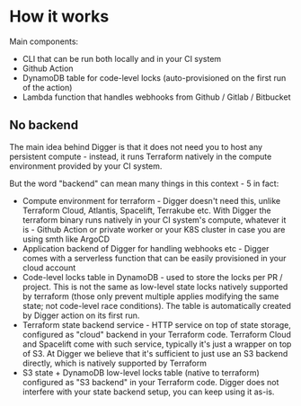 # How it works

Main components:

* CLI that can be run both locally and in your CI system
* Github Action
* DynamoDB table for code-level locks (auto-provisioned on the first run of the action)
* Lambda function that handles webhooks from Github / Gitlab / Bitbucket

## No backend

The main idea behind Digger is that it does not need you to host any persistent compute - instead, it runs Terraform natively in the compute environment provided by your CI system.

But the word "backend" can mean many things in this context - 5 in fact:

* Compute environment for terraform - Digger doesn't need this, unlike Terraform Cloud, Atlantis, Spacelift, Terrakube etc. With Digger the terraform binary runs natively in your CI system's compute, whatever it is - Github Action or private worker or your K8S cluster in case you are using smth like ArgoCD
* Application backend of Digger for handling webhooks etc - Digger comes with a serverless function that can be easily provisioned in your cloud account
* Code-level locks table in DynamoDB - used to store the locks per PR / project. This is not the same as low-level state locks natively supported by terraform (those only prevent multiple applies modifying the same state; not code-level race conditions). The table is automatically created by Digger action on its first run.
* Terraform state backend service - HTTP service on top of state storage, configured as "cloud" backend in your Terraform code. Terraform Cloud and Spacelift come with such service, typically it's just a wrapper on top of S3. At Digger we believe that it's sufficient to just use an S3 backend directly, which is natively supported by Terraform
* S3 state + DynamoDB low-level locks table (native to terraform) configured as "S3 backend" in your Terraform code. Digger does not interfere with your state backend setup, you can keep using it as-is.
